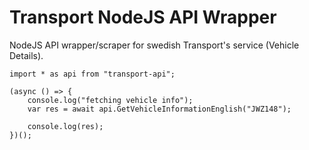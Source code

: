 # Transport NodeJS API Wrapper
NodeJS API wrapper/scraper for swedish Transport's service (Vehicle Details). 

```
import * as api from "transport-api";

(async () => {
    console.log("fetching vehicle info");
    var res = await api.GetVehicleInformationEnglish("JWZ148");

    console.log(res);
})();

```


